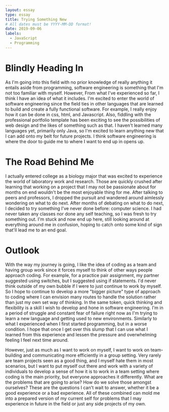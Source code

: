 ```yaml
---
layout: essay
type: essay
title: Trying Something New
# All dates must be YYYY-MM-DD format!
date: 2019-09-06
labels:
  - JavaScript
  - Programming
---
```


# Blindly Heading In #
As I'm going into this field with no prior knowledge of really anything it entails aside from programming, software engineering is something that I'm not too familiar with myself. However, From what I've experienced so far, I think I have an idea of what it includes. I'm excited to enter the world of software engineering since the field ties in other languages that are learned to build and create a fully functional software. For example, I really enjoy how it can be done in css, html, and Javascript. Also, fiddling with the professional portfolio template has been exciting to see the possibilities of web design and the likes of something such as that. I haven't learned many languages yet, primarily only Java, so I'm excited to learn anything new that I can add onto my belt for future projects. I think software engineering is where the door to guide me to where I want to end up in opens up. 

# The Road Behind Me #
I actually entered college as a biology major that was excited to experience the world of laboratory work and research. Those are quickly crushed after learning that working on a project that I may not be passionate about for months on end wouldn't be the most enjoyable thing for me. After talking to peers and professors, I dropped the pursuit and wandered around aimlessly wondering on what to do next. After months of debating on what to do next, I decided to try something I've never done before: computer science. I had never taken any classes nor done any self teaching, so I was fresh to try something out. I'm stuck and now end up here, still looking around at everything around me in confusion, hoping to catch onto some kind of sign that'll lead me to an end goal.

# Outlook # 
With the way my journey is going, I like the idea of coding as a team and having group work since it forces myself to think of other ways people approach coding. For example, for a practice pair assignment, my partner suggested using switches, but I suggested using if statements. I'd never think outside of my own bubble if I were to just continue to work by myself. So I hope to continue to develop a more "bigger picture" type of approach to coding where I can envision many routes to handle the solution rather than just my own set way of thinking. In the same token, quick thinking and flexibility is a skill I wish to develop and hone in software engineering. I'm in a period of struggle and constant fear of failure right now as I'm trying to learn a new language and getting used to new environments. Similarly to what I experienced when I first started programming, but in a worse condition. I hope that once I get over this slump that I can use what I learned from this experience and lessen the pressure and overwhelming feeling I feel next time around. 

However, just as much as I want to work on myself, I want to work on team-building and communicating more efficiently in a group setting. Very rarely are team projects seen as a good thing, and I myself hate them in most scenarios, but I want to put myself out there and work with a variety of individuals to develop a sense of how it is to work in a team setting where coding is the main priority, but everyone approaches it differently. What are the problems that are going to arise? How do we solve those amongst ourselves? These are the questions I can't wait to answer, whether it be a good experience or a bad experience. All of these combined can mold me into a prepared version of my current self for problems that I may experience in future in the field or just any side projects of my own.
